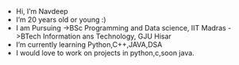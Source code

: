 - Hi, I’m Navdeep
- I’m 20 years old or young :)
- I am Pursuing 
    ->BSc Programming and Data science, IIT Madras
    ->BTech Information ans Technology, GJU Hisar
- I’m currently learning Python,C++,JAVA,DSA
- I would love to work on projects in python,c,soon java.


<!---
dhillonavdeep/dhillonavdeep is a ✨ special ✨ repository because its `README.md` (this file) appears on your GitHub profile.
You can click the Preview link to take a look at your changes.
--->
